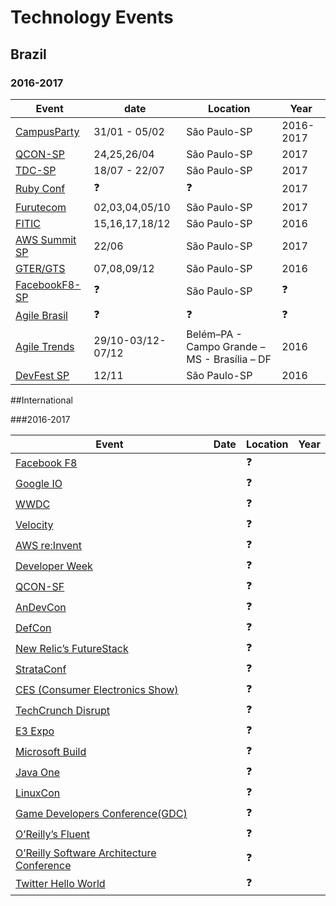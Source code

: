 # Technology Events



## Brazil

### 2016-2017
Event | date | Location | Year
---- | ----| ----| ----|
[CampusParty](http://brasil.campus-party.org/)|31/01 - 05/02|São Paulo-SP|2016-2017|
[QCON-SP](http://qconsp.com/)|24,25,26/04|São Paulo-SP|2017|
[TDC-SP](http://www.thedevelopersconference.com.br/)|18/07 - 22/07|São Paulo-SP|2017|
[Ruby Conf](http://www.rubyconf.com.br/)|:question:|:question:|2017|
[Furutecom](http://futurecom.com.br)|02,03,04,05/10|São Paulo-SP|2017|
[FITIC](http://fitic.com.br/)|15,16,17,18/12|São Paulo-SP|2016|
[AWS Summit SP](https://aws.amazon.com/pt/summits/sao-paulo/)|22/06|São Paulo-SP|2017|
[GTER/GTS](http://gtergts.nic.br/)|07,08,09/12|São Paulo-SP|2016|
[FacebookF8-SP](https://www.fbf8.com/)|:question:|São Paulo-SP|:question:|2017|
[Agile Brasil](http://www.agilebrazil.com/2016/en/home-en/)|:question:|:question:|:question:|2017
[Agile Trends](https://agiletrendsbr.com/)|29/10-03/12-07/12|Belém–PA - Campo Grande – MS - Brasília – DF|2016
[DevFest SP](https://sp.devfest.com.br/)|12/11|São Paulo-SP|2016

##International

###2016-2017

Event | Date | Location | Year
---- | ----| ----| ----|
[Facebook F8](https://www.fbf8.com/)||:question:
[Google IO]()||:question:
[WWDC]()||:question:
[Velocity]()||:question:
[AWS re:Invent]()||:question:
[Developer Week]()||:question:
[QCON-SF]()||:question:
[AnDevCon]()||:question:
[DefCon]()||:question:
[New Relic’s FutureStack]()||:question:
[StrataConf]()||:question:
[CES (Consumer Electronics Show)]()||:question:
[TechCrunch Disrupt]()||:question:
[E3 Expo]()||:question:
[Microsoft Build]()||:question:
[Java One]()||:question:
[LinuxCon]()||:question:
[Game Developers Conference(GDC)]()||:question:
[O’Reilly’s Fluent]()||:question:
[O’Reilly Software Architecture Conference]()||:question:
[Twitter Hello World]()||:question:
